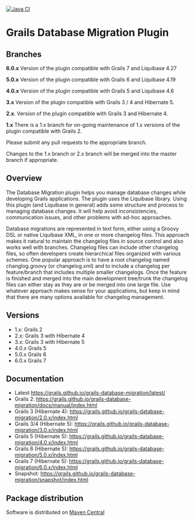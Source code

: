 [![Java CI](https://github.com/grails/grails-database-migration/actions/workflows/gradle.yml/badge.svg)](https://github.com/grails/grails-database-migration/actions/workflows/gradle.yml)

# Grails Database Migration Plugin

## Branches

**6.0.x** Version of the plugin compatible with Grails 7 and Liquibase 4.27

**5.0.x** Version of the plugin compatible with Grails 6 and Liquibase 4.19

**4.0.x** Version of the plugin compatible with Grails 5 and Liquibase 4.6

**3.x** Version of the plugin compatible with Grails 3 / 4 and Hibernate 5.

**2.x**. Version of the plugin compatible with Grails 3 and Hibernate 4.

**1.x** There is a 1.x branch for on-going maintenance of 1.x versions of the plugin compatible with Grails 2. 

Please submit any pull requests to the appropriate branch.  

Changes to the 1.x branch or 2.x branch will be merged into the master branch if appropriate.

## Overview

The Database Migration plugin helps you manage database changes while developing Grails applications. The plugin uses the Liquibase library. Using this plugin (and Liquibase in general) adds some structure and process to managing database changes. It will help avoid inconsistencies, communication issues, and other problems with ad-hoc approaches.

Database migrations are represented in text form, either using a Groovy DSL or native Liquibase XML, in one or more changelog files. This approach makes it natural to maintain the changelog files in source control and also works well with branches. Changelog files can include other changelog files, so often developers create hierarchical files organized with various schemes.
One popular approach is to have a root changelog named changlog.groovy (or changelog.xml) and to include a changelog per feature/branch that includes multiple smaller changelogs. Once the feature is finished and merged into the main development tree/trunk the changelog files can either stay as they are or be merged into one large file. Use whatever approach makes sense for your applications, but keep in mind that there are many options available for changelog management.

## Versions
* 1.x: Grails 2
* 2.x: Grails 3 with Hibernate 4
* 3.x: Grails 3 with Hibernate 5
* 4.0.x Grails 5
* 5.0.x Grails 6
* 6.0.x Grails 7

## Documentation
* Latest https://grails.github.io/grails-database-migration/latest/
* Grails 2: https://grails.github.io/grails-database-migration/docs/manual/index.html
* Grails 3 (Hibernate 4): https://grails.github.io/grails-database-migration/2.0.x/index.html
* Grails 3/4 (Hibernate 5): https://grails.github.io/grails-database-migration/3.0.x/index.html
* Grails 5 (Hibernate 5): https://grails.github.io/grails-database-migration/4.0.x/index.html
* Grails 6 (Hibernate 5): https://grails.github.io/grails-database-migration/5.0.x/index.html
* Grails 7 (Hibernate 5): https://grails.github.io/grails-database-migration/6.0.x/index.html
* Snapshot: https://grails.github.io/grails-database-migration/snapshot/index.html


## Package distribution

Software is distributed on [Maven Central](https://mvnrepository.com/artifact/org.grails.plugins/database-migration)
